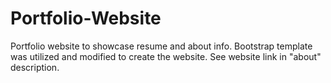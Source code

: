 # Portfolio-Website
Portfolio website to showcase resume and about info. Bootstrap template was utilized and modified to create the website. See website link in "about" description.
